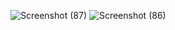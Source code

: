 ![Screenshot (87)](https://github.com/Free-Code-DeepMEG/Background_animation-3/assets/139755295/e1820ac3-486d-42ef-a90b-08968a30fb56)
![Screenshot (86)](https://github.com/Free-Code-DeepMEG/Background_animation-3/assets/139755295/19343ae3-b536-4841-8dfd-af3d6eb26f6a)

